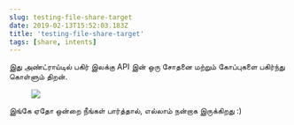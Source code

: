 ```yaml
---
slug: testing-file-share-target
date: 2019-02-13T15:52:03.183Z
title: 'testing-file-share-target'
tags: [share, intents]
---
```

இது அண்ட்ராய்டில் பகிர் இலக்கு API இன் ஒரு சோதனை மற்றும் கோப்புகளை பகிர்ந்து கொள்ளும் திறன்.

<figure>
  <img src="/images/2019-02-13-testing-file-share-target.jpeg">
</figure>

இங்கே ஏதோ ஒன்றை நீங்கள் பார்த்தால், எல்லாம் நன்றாக இருக்கிறது :)
